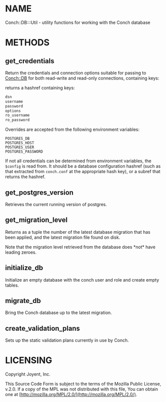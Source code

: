 # NAME

Conch::DB:::Util - utility functions for working with the Conch database

# METHODS

## get\_credentials

Return the credentials and connection options suitable for passing to [Conch::DB](/../modules/Conch::DB) for both
read-write and read-only connections, containing keys:

returns a hashref containing keys:

```perl
dsn
username
password
options
ro_username
ro_password
```

Overrides are accepted from the following environment variables:

```
POSTGRES_DB
POSTGRES_HOST
POSTGRES_USER
POSTGRES_PASSWORD
```

If not all credentials can be determined from environment variables, the `$config` is read
from. It should be a database configuration hashref (such as that extracted from `conch.conf`
at the appropriate hash key), or a subref that returns the hashref.

## get\_postgres\_version

Retrieves the current running version of postgres.

## get\_migration\_level

Returns as a tuple the number of the latest database migration that has been applied, and the
latest migration file found on disk.

Note that the migration level retrieved from the database does \*not\* have leading zeroes.

## initialize\_db

Initialize an empty database with the conch user and role and create empty tables.

## migrate\_db

Bring the Conch database up to the latest migration.

## create\_validation\_plans

Sets up the static validation plans currently in use by Conch.

# LICENSING

Copyright Joyent, Inc.

This Source Code Form is subject to the terms of the Mozilla Public License,
v.2.0. If a copy of the MPL was not distributed with this file, You can obtain
one at [http://mozilla.org/MPL/2.0/](http://mozilla.org/MPL/2.0/).
